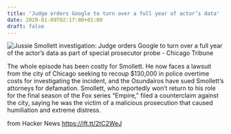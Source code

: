 ```yaml
---
title: 'Judge orders Google to turn over a full year of actor’s data'
date: 2020-01-09T02:17:00+01:00
draft: false
---
```


![](https://www.chicagotribune.com/resizer/q1s-RowvuMYUuuvM1lrqcnppleE=/1200x0/top/arc-anglerfish-arc2-prod-tronc.s3.amazonaws.com/public/WVUEN2BJOBCYZMNVEYIRRFTFZI.JPG "Jussie Smollett investigation: Judge orders Google to turn over a full year of the actor’s data as part of special prosecutor probe - Chicago Tribune")  

The whole episode has been costly for Smollett. He now faces a lawsuit from the city of Chicago seeking to recoup $130,000 in police overtime costs for investigating the incident, and the Osundairos have sued Smollett’s attorneys for defamation. Smollett, who reportedly won’t return to his role for the final season of the Fox series “Empire,” filed a counterclaim against the city, saying he was the victim of a malicious prosecution that caused humiliation and extreme distress.

  
  
from Hacker News https://ift.tt/2tC2WeJ